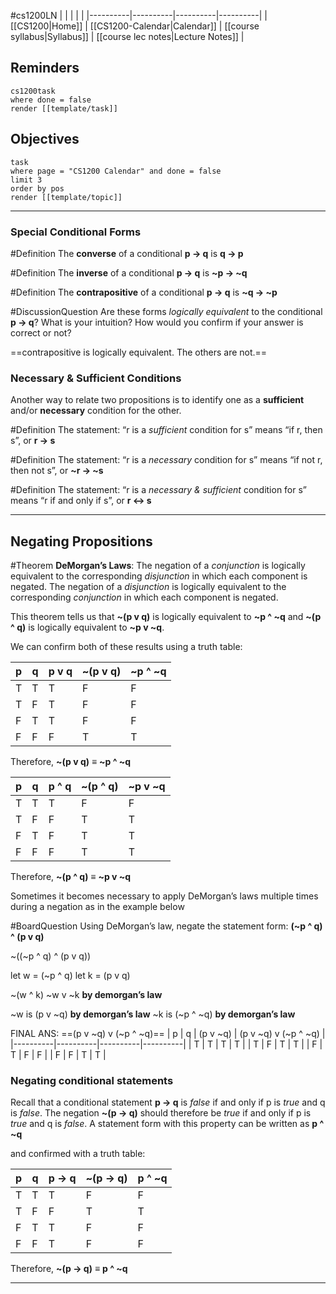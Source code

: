 #cs1200LN
|  |  |  |  |
|----------|----------|----------|----------|
| [[CS1200|Home]] | [[CS1200-Calendar|Calendar]] | [[course syllabus|Syllabus]] | [[course lec notes|Lecture Notes]] |


## Reminders

```query
cs1200task
where done = false
render [[template/task]]
```

## Objectives

```query
task
where page = "CS1200 Calendar" and done = false
limit 3
order by pos
render [[template/topic]]
```
---

### Special Conditional Forms

#Definition The **converse** of a conditional **p -> q** is **q -> p**

#Definition The **inverse** of a conditional **p -> q** is **~p -> ~q**

#Definition The **contrapositive** of a conditional **p -> q** is **~q -> ~p**

#DiscussionQuestion Are these forms _logically equivalent_ to the conditional **p -> q**? What is your intuition? How would you confirm if your answer is correct or not?

==contrapositive is logically equivalent. The others are not.==

### Necessary & Sufficient Conditions

Another way to relate two propositions is to identify one as a **sufficient** and/or **necessary** condition for the other.

#Definition The statement: “r is a _sufficient_ condition for s”
means “if r, then s”, or **r -> s**

#Definition The statement: “r is a _necessary_ condition for s”
means “if not r, then not s”, or **~r -> ~s**

#Definition The statement: “r is a _necessary & sufficient_ condition for s” means “r if and only if s”, or **r <-> s**

---

## Negating Propositions

#Theorem **DeMorgan’s Laws**: The negation of a _conjunction_ is logically equivalent to the corresponding _disjunction_ in which each component is negated. The negation of a _disjunction_ is logically equivalent to the corresponding _conjunction_ in which each component is negated.

This theorem tells us that **~(p v q)** is logically equivalent to **~p ^ ~q**
and **~(p ^ q)** is logically equivalent to **~p v ~q**.

We can confirm both of these results using a truth table:

| p | q | p v q | ~(p v q) | ~p ^ ~q |
|----------|----------|----------|----------|----------|
| T | T | T | F | F |
| T | F | T | F | F |
| F | T | T | F | F |
| F | F | F | T | T |

Therefore, **~(p v q)** ≡ **~p ^ ~q**

| p | q | p ^ q | ~(p ^ q) | ~p v ~q |
|----------|----------|----------|----------|----------|
| T | T | T | F | F |
| T | F | F | T | T |
| F | T | F | T | T |
| F | F | F | T | T |

Therefore, **~(p ^ q)** ≡ **~p v ~q**

Sometimes it becomes necessary to apply DeMorgan’s laws multiple times during a negation as in the example below

#BoardQuestion Using DeMorgan’s law, negate the statement form:        **(~p ^ q) ^ (p v q)**

~((~p ^ q) ^ (p v q))

let w = (~p ^ q)
let k = (p v q)

~(w ^ k)
~w v ~k **by demorgan’s law**

~w is (p v ~q) **by demorgan’s law**
~k is (~p ^ ~q) **by demorgan’s law**

FINAL ANS: ==(p v ~q) v (~p ^ ~q)==
| p | q  | (p v ~q) | (p v ~q) v (~p ^ ~q) |
|----------|----------|----------|----------|
| T | T | T | T |
| T | F | T | T |
| F | T | F | F |
| F | F | T | T |

### Negating conditional statements

Recall that a conditional statement **p -> q** is _false_ if and only if p is _true_ and q is _false_. The negation **~(p -> q)** should therefore be _true_ if and only if p is _true_ and q is _false_. A statement form with this property can be written as **p ^ ~q**

and confirmed with a truth table:

| p | q | p -> q | ~(p -> q) | p ^ ~q |
|----------|----------|----------|----------|----------|
| T | T | T | F | F |
| T | F | F | T | T |
| F | T | T | F | F |
| F | F | T | F | F |

Therefore, **~(p -> q)** ≡ **p ^ ~q**

---

